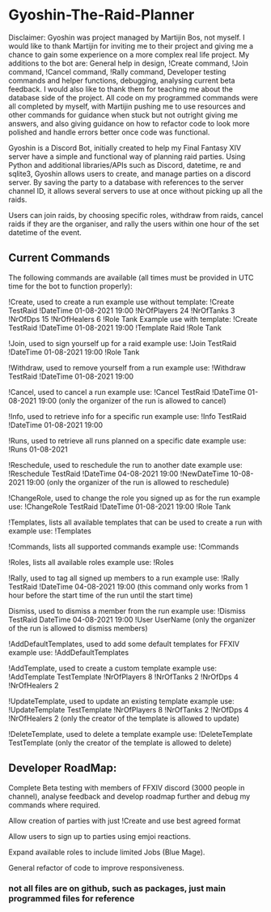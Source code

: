 # Gyoshin-The-Raid-Planner

Disclaimer: Gyoshin was project managed by Martijin Bos, not myself. I would like to thank Martijin for inviting me to their project and giving me a chance to gain some experience on a more complex real life project. My additions to the bot are: General help in design, !Create command, !Join command, !Cancel command, !Rally command, Developer testing commands and helper functions, debugging, analysing current beta feedback. I would also like to thank them for teaching me about the database side of the project. All code on my programmed commands were all completed by myself, with Martijin pushing me to use resources and other commands for guidance when stuck but not outright giving me answers, and also giving guidance on how to refactor code to look more polished and handle errors better once code was functional. 

Gyoshin is a Discord Bot, initially created to help my Final Fantasy XIV server have a simple and functional way of planning raid parties. Using Python and additional libraries/APIs such as Discord, datetime, re and sqlite3, Gyoshin allows users to create, and manage parties on a discord server. By saving the party to a database with references to the server channel ID, it allows several servers to use at once without picking up all the raids. 

Users can join raids, by choosing specific roles, withdraw from raids, cancel raids if they are the organiser, and rally the users within one hour of the set datetime of the event.

## Current Commands

The following commands are available (all times must be provided in UTC time for the bot to function properly):

!Create, used to create a run example use without template: 
!Create TestRaid !DateTime 01-08-2021 19:00 !NrOfPlayers 24 !NrOfTanks 3 !NrOfDps 15 !NrOfHealers 6 !Role Tank
Example use with template: 
!Create TestRaid !DateTime 01-08-2021 19:00 !Template Raid !Role Tank 

!Join, used to sign yourself up for a raid example use: !Join TestRaid !DateTime 01-08-2021 19:00 !Role Tank 

!Withdraw, used to remove yourself from a run example use: !Withdraw TestRaid !DateTime 01-08-2021 19:00

!Cancel, used to cancel a run example use: !Cancel TestRaid !DateTime 01-08-2021 19:00 (only the organizer of the run is allowed to cancel)

!Info, used to retrieve info for a specific run example use: !Info TestRaid !DateTime 01-08-2021 19:00

!Runs, used to retrieve all runs planned on a specific date example use: !Runs 01-08-2021

!Reschedule, used to reschedule the run to another date example use: !Reschedule TestRaid !DateTime 04-08-2021 19:00 !NewDateTime 10-08-2021 19:00 (only the organizer of the run is allowed to reschedule)

!ChangeRole, used to change the role you signed up as for the run example use: !ChangeRole TestRaid !DateTime 01-08-2021 19:00 !Role Tank

!Templates, lists all available templates that can be used to create a run with example use: !Templates

!Commands, lists all supported commands example use: !Commands

!Roles, lists all available roles example use: !Roles

!Rally, used to tag all signed up members to a run example use: !Rally TestRaid !DateTime 04-08-2021 19:00 (this command only works from 1 hour before the start time of the run until the start time)

Dismiss, used to dismiss a member from the run example use: !Dismiss TestRaid DateTime 04-08-2021 19:00 !User UserName (only the organizer of the run is allowed to dismiss members)

!AddDefaultTemplates, used to add some default templates for FFXIV example use: !AddDefaultTemplates

!AddTemplate, used to create a custom template example use: !AddTemplate TestTemplate !NrOfPlayers 8 !NrOfTanks 2 !NrOfDps 4 !NrOfHealers 2

!UpdateTemplate, used to update an existing template example use: !UpdateTemplate TestTemplate !NrOfPlayers 8 !NrOfTanks 2 !NrOfDps 4 !NrOfHealers 2 (only the creator of the template is allowed to update)

!DeleteTemplate, used to delete a template example use: !DeleteTemplate TestTemplate (only the creator of the template is allowed to delete)

## Developer RoadMap:

Complete Beta testing with members of FFXIV discord (3000 people in channel), analyse feedback and develop roadmap further and debug my commands where required. 

Allow creation of parties with just !Create and use best agreed format

Allow users to sign up to parties using emjoi reactions. 

Expand available roles to include limited Jobs (Blue Mage).

General refactor of code to improve responsiveness.

### not all files are on github, such as packages, just main programmed files for reference

